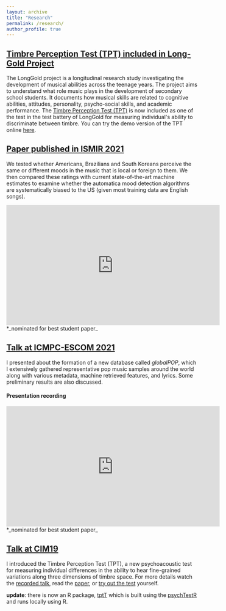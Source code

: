 ```yaml
---
layout: archive
title: "Research"
permalink: /research/
author_profile: true
---
```

## [Timbre Perception Test (TPT) included in Long-Gold Project](https://longgold.org/)
The LongGold project is a longitudinal research study investigating the development of musical abilities across the teenage years. 
The project aims to understand what role music plays in the development of secondary school students. 
It documents how musical skills are related to cognitive abilities, attitudes, personality, psycho-social skills, and academic performance. 
The [Timbre Perception Test (TPT)](https://link.springer.com/article/10.3758/s13414-020-02058-3) is now included as one of
the test in the test battery of LongGold for measuring individual's ability to discriminate between timbre.
You can try the demo version of the TPT online [here](https://shiny.gold-msi.org/longgold_demo/?test=TPT).

## [Paper published in ISMIR 2021](https://zenodo.org/record/5625680#.Yczt3BNKjys)
We tested whether Americans, Brazilians and South Koreans perceive the same or
different moods in the music that is local or foreign to them. We then compared
these ratings with current state-of-the-art machine estimates to examine whether
the automatica mood detection algorithms are systematically biased to the US 
(given most training data are English songs).

<iframe width="560" height="315" src="https://www.youtube.com/embed/SvYicYEYh3M" title="YouTube video player" frameborder="0" allow="accelerometer; autoplay; clipboard-write; encrypted-media; gyroscope; picture-in-picture" allowfullscreen></iframe>
*_nominated for best student paper_

## [Talk at ICMPC-ESCOM 2021](https://icmpc2021.sites.sheffield.ac.uk/)
I presented about the formation of a new database called _globalPOP_, 
which I extensively gathered representative pop music samples around the world along
with various metadata, machine retrieved features, and lyrics.
Some preliminary results are also discussed.

#### Presentation recording
<iframe width="560" height="315" src="https://www.youtube.com/embed/TIQkwEj6qF4" title="YouTube video player" frameborder="0" allow="accelerometer; autoplay; clipboard-write; encrypted-media; gyroscope; picture-in-picture" allowfullscreen></iframe>
*_nominated for best student paper_

## [Talk at CIM19](https://sites.google.com/view/cim19/home)
I introduced the Timbre Perception Test (TPT), a new psychoacoustic test for measuring
individual differences in the ability to hear fine-grained variations along
three dimensions of timbre space. For more details watch the [recorded talk](https://www.youtube.com/watch?v=O8m_uocI_gY),
read the [paper](https://link.springer.com/article/10.3758/s13414-020-02058-3),
or [try out the test](https://osf.io/9c8qz/wiki/home/) yourself.

**update**: there is now an R package, [tptT](https://github.com/harin-git/tptR) 
which is built using the [psychTestR](https://github.com/pmcharrison/psychTestR)
and runs locally using R.
